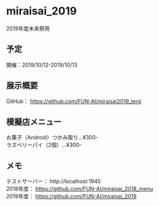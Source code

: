 # miraisai_2019
2019年度未来祭用

## 予定
開催：2019/10/12-2019/10/13  

## 展示概要
GitHub： https://github.com/FUN-AI/miraisai2019_tenji  

## 模擬店メニュー
お菓子（Android）つかみ取り...¥300-  
ラズベリーパイ（2個）...¥300-  

## メモ
テストサーバー： http://localhost:1945  
2018年度： https://github.com/FUN-AI/miraisai_2018_menu  
2019年度： https://github.com/FUN-AI/miraisai_2019
